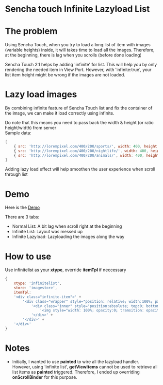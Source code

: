 Sencha touch Infinite Lazyload List  
================

The problem
================
Using Sencha Touch, when you try to load a long list of item with images (variable heights) inside,
it will takes time to load all the images. Therefore, at the beginning, there is lag when you scrolls
(before done loading)

Sencha Touch 2.1 helps by adding 'infinite' for list. This will help you by only rendering the needed
item in View Port. However, with 'infinite:true', your list item height might be wrong if the images
are not loaded.

Lazy load images
================
By combining infinite feature of Sencha Touch list and fix the container of the image, we can make it
load correctly using infinite.

Do note that this means you need to pass back the width & height (or ratio height/width) from server  
Sample data:
```javascript
[
    { src: 'http://lorempixel.com/400/200/sports/', width: 400, height: 200},
    { src: 'http://lorempixel.com/400/200/nightlife/', width: 400, height: 200 },
    { src: 'http://lorempixel.com/400/200/animals/', width: 400, height: 200 }
]
```

Adding lazy load effect will help smoothen the user experience when scroll through list

Demo
================
Here is the [Demo](http://st-touch-lazyload-list.herokuapp.com/)

There are 3 tabs:  

- Normal List: A bit lag when scroll right at the beginning
- Infinite List: Layout was messed up
- Infinite Lazyload: Lazyloading the images along the way

How to use
================
Use infinitelist as your **xtype**, override **itemTpl** if neccessary
```javascript
{
    xtype: 'infinitelist',
    store: 'imagestore',
    itemTpl:
    '<div class="infinite-item">' +
        '<div class="wrapper" style="position: relative; width:100%; padding-bottom: {[100*values.height/values.width]}%; background-color:#eee; border: 1px solid #aaa">' +
            '<div class="inner" style="position:absolute; top:0; bottom:0; left:0; right:0 ">' +
                '<img style="width: 100%; opacity:0; transition: opacity 3s" data-src="{src}" />' +
            '</div>' +
        '</div>' +
    '</div>'
}
```

Notes
================
- Initially, I wanted to use **painted** to wire all the lazyload handler. However, using 'infinite list',
**getViewItems** cannot be used to retrieve all list items as **painted** triggered.
Therefore, I ended up overriding  **onScrollBinder** for this purpose.
